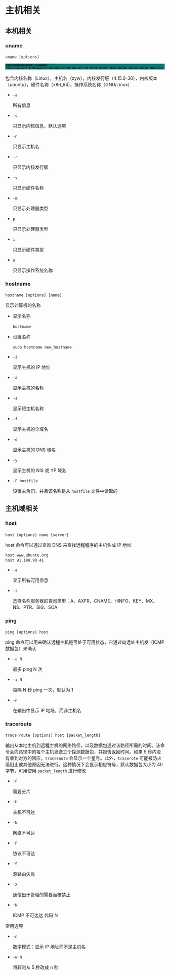# 主机相关

## 本机相关

### uname

`uname [options]`

![](./Images/uname信息.png)

包含内核名称（Linux），主机名（zyw），内核发行版（4.15.0-38），内核版本（ubuntu），硬件名称（x86_64)，操作系统名称（GNU/Linux）

* `-a`

  所有信息

* `-s`

  只显示内核信息，默认选项

* `-n`

  只显示主机名

* `-r`

  只显示内核发行版

* `-v`

  只显示硬件名称

* `-m`

  只显示处理器类型

* `p`

  只显示处理器类型

* `i`

  只显示硬件类型

* `o`

  只显示操作系统名称

### hostname

`hostname [options] [name]`

显示计算机的名称

* 显示名称

  `hostname`

* 设置名称

  `sudo hostname new_hostname`

* `-i`

  显示主机的 IP 地址

* `-a`

  显示主机的名称

* `-s`

  显示短主机名称

* `-f`

  显示主机的全域名

* `-d`

  显示主机的 DNS 域名

* `-y`

  显示主机的 NIS 或 YP 域名

* `-F hostfile`

  设置主角们。并且该名称是从 `hostfile` 文件中读取的

## 主机域相关

### host

`host [options] name [server]`

host 命令可以通过查询 DNS 来查找远程程序的主机名或 IP 地址

```shell
host www.ubuntu.org
host 91.189.90.41
```

* `-a`

  显示所有可用信息

* `-t`

  选择名称服务器的查询类型：A、AXFR、CNAME、HINFO、KEY、MX、NS、PTR、SIG、SOA

### ping 

`ping [options] host`

ping 命令可以用来确认远程主机是否处于可用状态，它通过向远处主机发（ICMP数据包）来确认

* `-c N`

  最多 ping N 次

* `-i N`

  每隔 N 秒 ping 一次，默认为 1

* `-n`

  在输出中显示 IP 地址，而非主机名

### traceroute

`trace route [options] host [packet_length]`

输出从本地主机到远程主机的网络路径，以及数据包通过该路径所需的时间。该命令会向路径中的每个主机发送三个探测数据包，并报告返回时间。如果 5 秒内没有收到对方的回应，`traceroute` 会显示一个星号。此外，`tracerote` 可能被防火墙阻止或其他原因无法进行。这种情况下会显示相应符号，默认数据包大小为 40 字节，可用使用 `packet_length` 进行修改

* `!F`

  需要分片

* `!H`

  主机不可达

* `!N`

  网络不可达

* `!P`

  协议不可达

* `!S`

  源路由失败

* `!X`

  通信出于管理的需要而被禁止

* `!N`

  ICMP 不可达达 代码 N

常用选项

* `-n`

  数字模式：显示 IP 地址而不是主机名

* `-w N`

  将超时从 5 秒改成 n 秒

  